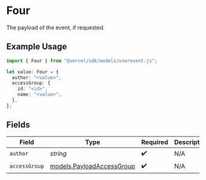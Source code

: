 # Four

The payload of the event, if requested.

## Example Usage

```typescript
import { Four } from "@vercel/sdk/models/userevent.js";

let value: Four = {
  author: "<value>",
  accessGroup: {
    id: "<id>",
    name: "<value>",
  },
};
```

## Fields

| Field                                                        | Type                                                         | Required                                                     | Description                                                  |
| ------------------------------------------------------------ | ------------------------------------------------------------ | ------------------------------------------------------------ | ------------------------------------------------------------ |
| `author`                                                     | *string*                                                     | :heavy_check_mark:                                           | N/A                                                          |
| `accessGroup`                                                | [models.PayloadAccessGroup](../models/payloadaccessgroup.md) | :heavy_check_mark:                                           | N/A                                                          |